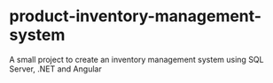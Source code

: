 # product-inventory-management-system
A small project to create an inventory management system using SQL Server, .NET and Angular

